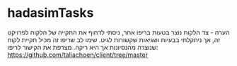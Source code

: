 # hadasimTasks

הערה  - צד הלקוח נוצר בטעות בריפו אחר, ניסתי לדחוף את התקייה של הלקוח לפרויקט זה, אך ניתקלתי בבעיות ושגיאות שקשורות לגיט. שימו לב שריפו זה מכיל תקיית לקוח שנוצרה מהנסיונות אך היא ריקה. מצרפת את הקישור לריפו:
https://github.com/taliachoen/client/tree/master

